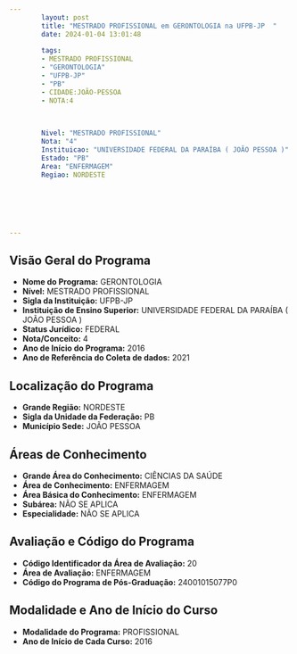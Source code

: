 ```yaml
---
        layout: post
        title: "MESTRADO PROFISSIONAL em GERONTOLOGIA na UFPB-JP  "
        date: 2024-01-04 13:01:48
     
        tags:
        - MESTRADO PROFISSIONAL
        - "GERONTOLOGIA"
        - "UFPB-JP"
        - "PB"
        - CIDADE:JOÃO-PESSOA
        - NOTA:4
        
       

        Nivel: "MESTRADO PROFISSIONAL"
        Nota: "4"
        Instituicao: "UNIVERSIDADE FEDERAL DA PARAÍBA ( JOÃO PESSOA )"
        Estado: "PB"
        Area: "ENFERMAGEM"
        Regiao: NORDESTE
        
        
        
        
        
        
---
```

## Visão Geral do Programa
- **Nome do Programa:** GERONTOLOGIA
- **Nível:** MESTRADO PROFISSIONAL
- **Sigla da Instituição:** UFPB-JP
- **Instituição de Ensino Superior:** UNIVERSIDADE FEDERAL DA PARAÍBA ( JOÃO PESSOA )
- **Status Jurídico:** FEDERAL
- **Nota/Conceito:** 4
- **Ano de Início do Programa:** 2016
- **Ano de Referência do Coleta de dados:** 2021

## Localização do Programa
- **Grande Região:** NORDESTE
- **Sigla da Unidade da Federação:** PB
- **Município Sede:** JOÃO PESSOA

## Áreas de Conhecimento
- **Grande Área do Conhecimento:** CIÊNCIAS DA SAÚDE
- **Área de Conhecimento:** ENFERMAGEM
- **Área Básica do Conhecimento:** ENFERMAGEM
- **Subárea:** NÃO SE APLICA
- **Especialidade:** NÃO SE APLICA

## Avaliação e Código do Programa
- **Código Identificador da Área de Avaliação:** 20
- **Área de Avaliação:** ENFERMAGEM
- **Código do Programa de Pós-Graduação:** 24001015077P0


## Modalidade e Ano de Início do Curso
- **Modalidade do Programa:** PROFISSIONAL
- **Ano de Início de Cada Curso:** 2016
